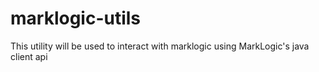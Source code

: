 # marklogic-utils
This utility will be used to interact with marklogic using MarkLogic's java client api
